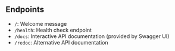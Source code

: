 ## Endpoints

- `/`: Welcome message
- `/health`: Health check endpoint
- `/docs`: Interactive API documentation (provided by Swagger UI)
- `/redoc`: Alternative API documentation
